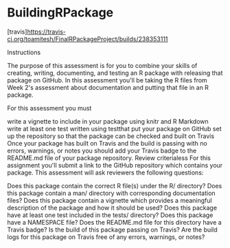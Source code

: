 # BuildingRPackage

[travis]https://travis-ci.org/toamitesh/FinalRPackageProject/builds/238353111

Instructions

The purpose of this assessment is for you to combine your skills of creating, writing, documenting, and testing an R package with releasing that package on GitHub. In this assessment you'll be taking the R files from Week 2's assessment about documentation and putting that file in an R package.

For this assessment you must

write a vignette to include in your package using knitr and R Markdown
write at least one test written using testthat
put your package on GitHub
set up the repository so that the package can be checked and built on Travis
Once your package has built on Travis and the build is passing with no errors, warnings, or notes you should add your Travis badge to the README.md file of your package repository.
Review criterialess 
For this assignment you'll submit a link to the GitHub repository which contains your package. This assessment will ask reviewers the following questions:

Does this package contain the correct R file(s) under the R/ directory?
Does this package contain a man/ directory with corresponding documentation files?
Does this package contain a vignette which provides a meaningful description of the package and how it should be used?
Does this package have at least one test included in the tests/ directory?
Does this package have a NAMESPACE file?
Does the README.md file for this directory have a Travis badge?
Is the build of this package passing on Travis?
Are the build logs for this package on Travis free of any errors, warnings, or notes?

